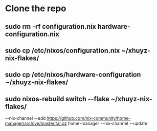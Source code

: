 # Clone the repo
## sudo rm -rf configuration.nix hardware-configuration.nix
## sudo cp /etc/nixos/configuration.nix ~/xhuyz-nix-flakes/
## sudo cp /etc/nixos/hardware-configuration ~/xhuyz-nix-flakes/
## sudo nixos-rebuild switch --flake ~/xhuyz-nix-flakes/
--nix-channel --add https://github.com/nix-community/home-manager/archive/master.tar.gz home-manager
--nix-channel --update
